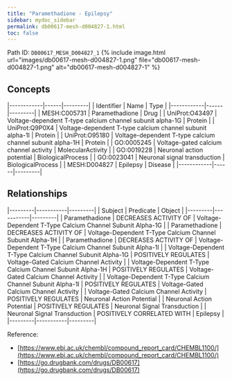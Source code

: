 ```yaml
---
title: "Paramethadione - Epilepsy"
sidebar: mydoc_sidebar
permalink: db00617-mesh-d004827-1.html
toc: false 
---
```



Path ID: `DB00617_MESH_D004827_1`
{% include image.html url="images/db00617-mesh-d004827-1.png" file="db00617-mesh-d004827-1.png" alt="db00617-mesh-d004827-1" %}

## Concepts

|------------|------|---------|
| Identifier | Name | Type    |
|------------|------|---------|
| MESH:C005731 | Paramethadione | Drug |
| UniProt:O43497 | Voltage-dependent T-type calcium channel subunit alpha-1G | Protein |
| UniProt:Q9P0X4 | Voltage-dependent T-type calcium channel subunit alpha-1I | Protein |
| UniProt:O95180 | Voltage-dependent T-type calcium channel subunit alpha-1H | Protein |
| GO:0005245 | Voltage-gated calcium channel activity | MolecularActivity |
| GO:0019228 | Neuronal action potential | BiologicalProcess |
| GO:0023041 | Neuronal signal transduction | BiologicalProcess |
| MESH:D004827 | Epilepsy | Disease |
|------------|------|---------|

## Relationships

|---------|-----------|---------|
| Subject | Predicate | Object  |
|---------|-----------|---------|
| Paramethadione | DECREASES ACTIVITY OF | Voltage-Dependent T-Type Calcium Channel Subunit Alpha-1G |
| Paramethadione | DECREASES ACTIVITY OF | Voltage-Dependent T-Type Calcium Channel Subunit Alpha-1H |
| Paramethadione | DECREASES ACTIVITY OF | Voltage-Dependent T-Type Calcium Channel Subunit Alpha-1I |
| Voltage-Dependent T-Type Calcium Channel Subunit Alpha-1G | POSITIVELY REGULATES | Voltage-Gated Calcium Channel Activity |
| Voltage-Dependent T-Type Calcium Channel Subunit Alpha-1H | POSITIVELY REGULATES | Voltage-Gated Calcium Channel Activity |
| Voltage-Dependent T-Type Calcium Channel Subunit Alpha-1I | POSITIVELY REGULATES | Voltage-Gated Calcium Channel Activity |
| Voltage-Gated Calcium Channel Activity | POSITIVELY REGULATES | Neuronal Action Potential |
| Neuronal Action Potential | POSITIVELY REGULATES | Neuronal Signal Transduction |
| Neuronal Signal Transduction | POSITIVELY CORRELATED WITH | Epilepsy |
|---------|-----------|---------|

Reference: 
  - [https://www.ebi.ac.uk/chembl/compound_report_card/CHEMBL1100/](https://www.ebi.ac.uk/chembl/compound_report_card/CHEMBL1100/)
  - [https://go.drugbank.com/drugs/DB00617](https://go.drugbank.com/drugs/DB00617)
